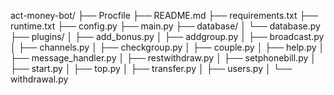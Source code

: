 act-money-bot/
├── Procfile
├── README.md
├── requirements.txt
├── runtime.txt
├── config.py
├── main.py
├── database/
│   └── database.py
├── plugins/
│   ├── add_bonus.py
│   ├── addgroup.py
│   ├── broadcast.py
│   ├── channels.py
│   ├── checkgroup.py
│   ├── couple.py
│   ├── help.py
│   ├── message_handler.py
│   ├── restwithdraw.py
│   ├── setphonebill.py
│   ├── start.py
│   ├── top.py
│   ├── transfer.py
│   ├── users.py
│   └── withdrawal.py